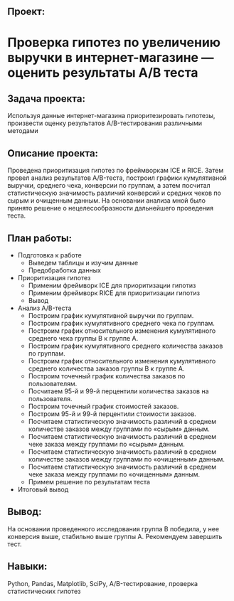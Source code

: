 ## Проект: 
# Проверка гипотез по увеличению выручки в интернет-магазине — оценить результаты A/B теста
## Задача проекта:
Используя данные интернет-магазина приоритезировать гипотезы, произвести оценку результатов A/B-тестирования различными методами
## Описание проекта:
Проведена приоритизация гипотез по фреймворкам ICE и RICE. Затем провел анализ результатов A/B-теста, построил графики кумулятивной выручки, среднего чека, конверсии по группам, а затем посчитал статистическую значимость различий конверсий и средних чеков по сырым и очищенным данным. На основании анализа мной было принято решение о нецелесообразности дальнейшего проведения теста.
## План работы:
- Подготовка к работе
  - Выведем таблицы и изучим данные
  - Предобработка данных
- Приоритизация гипотез
  - Применим фреймворк ICE для приоритизации гипотиз
  - Применим фреймворк RICE для приоритизации гипотиз
  - Вывод
- Анализ A/B-теста
  - Построим график кумулятивной выручки по группам.
  - Построим график кумулятивного среднего чека по группам.
  - Построим график относительного изменения кумулятивного среднего чека группы B к группе A.
  - Построим график кумулятивного среднего количества заказов по группам.
  - Построим график относительного изменения кумулятивного среднего количества заказов группы B к группе A.
  - Построим точечный график количества заказов по пользователям.
  - Посчитаем 95-й и 99-й перцентили количества заказов на пользователя.
  - Построим точечный график стоимостей заказов.
  - Построим 95-й и 99-й перцентили стоимости заказов.
  - Посчитаем статистическую значимость различий в среднем количестве заказов между группами по «сырым» данным.
  - Посчитаем статистическую значимость различий в среднем чеке заказа между группами по «сырым» данным.
  - Посчитаем статистическую значимость различий в среднем количестве заказов между группами по «очищенным» данным.
  - Посчитаем статистическую значимость различий в среднем чеке заказа между группами по «очищенным» данным.
  - Примем решение по результатам теста
- Итоговый вывод
## Вывод:
На основании проведенного исследования группа B победила, у нее конверсия выше, стабильно выше группы А. Рекомендуем завершить тест.
## Навыки: 
Python, Pandas, Matplotlib, SciPy, A/B-тестирование, проверка статистических гипотез
